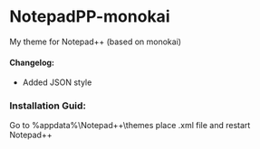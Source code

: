 # NotepadPP-monokai
My theme for Notepad++ (based on monokai)

#### Changelog:
- Added JSON style

### Installation Guid:
Go to %appdata%\Notepad++\themes
place .xml file and restart Notepad++
